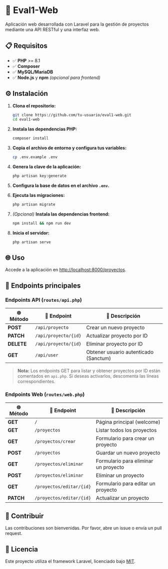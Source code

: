 # 🚀 Eval1-Web

Aplicación web desarrollada con Laravel para la gestión de proyectos mediante una API RESTful y una interfaz web.

## 📋 Requisitos

- ✅ **PHP** >= 8.1
- ✅ **Composer**
- ✅ **MySQL/MariaDB**
- ✅ **Node.js** y **npm** *(opcional para frontend)*

## ⚙️ Instalación

1. **Clona el repositorio:**
   ```bash
   git clone https://github.com/tu-usuario/eval1-web.git
   cd eval1-web
   ```

2. **Instala las dependencias PHP:**
   ```bash
   composer install
   ```

3. **Copia el archivo de entorno y configura tus variables:**
   ```bash
   cp .env.example .env
   ```

4. **Genera la clave de la aplicación:**
   ```bash
   php artisan key:generate
   ```

5. **Configura la base de datos en el archivo `.env`.**

6. **Ejecuta las migraciones:**
   ```bash
   php artisan migrate
   ```

7. *(Opcional)* **Instala las dependencias frontend:**
   ```bash
   npm install && npm run dev
   ```

8. **Inicia el servidor:**
   ```bash
   php artisan serve
   ```

## 🌐 Uso

Accede a la aplicación en [http://localhost:8000/proyectos](http://localhost:8000/proyectos).

## 📡 Endpoints principales

### **Endpoints API** (`routes/api.php`)

| 🌐 Método  | 📍 Endpoint              | 📝 Descripción                        |
|------------|--------------------------|---------------------------------------|
| **POST**   | `/api/proyecto`          | Crear un nuevo proyecto               |
| **PATCH**  | `/api/proyecto/{id}`     | Actualizar proyecto por ID            |
| **DELETE** | `/api/proyecto/{id}`     | Eliminar proyecto por ID              |
| **GET**    | `/api/user`              | Obtener usuario autenticado (Sanctum) |

> **Nota:** Los endpoints GET para listar y obtener proyectos por ID están comentados en `api.php`. Si deseas activarlos, descomenta las líneas correspondientes.

### **Endpoints Web** (`routes/web.php`)

| 🌐 Método  | 📍 Endpoint              | 📝 Descripción                        |
|------------|--------------------------|---------------------------------------|
| **GET**    | `/`                      | Página principal (welcome)            |
| **GET**    | `/proyectos`             | Listar todos los proyectos            |
| **GET**    | `/proyectos/crear`       | Formulario para crear un proyecto     |
| **POST**   | `/proyectos`             | Guardar un nuevo proyecto             |
| **GET**    | `/proyectos/eliminar`    | Formulario para eliminar un proyecto  |
| **POST**   | `/proyectos/eliminar`    | Eliminar un proyecto                  |
| **GET**    | `/proyectos/editar/{id}` | Formulario para editar un proyecto    |
| **PATCH**  | `/proyectos/editar/{id}` | Actualizar un proyecto                |

## 🤝 Contribuir

Las contribuciones son bienvenidas. Por favor, abre un issue o envía un pull request.

## 📜 Licencia

Este proyecto utiliza el framework Laravel, licenciado bajo [MIT](https://opensource.org/licenses/MIT).
